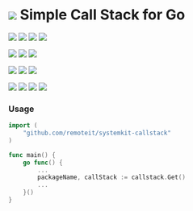 # ![](https://fonts.gstatic.com/s/i/materialicons/bookmarks/v4/24px.svg) Simple Call Stack for Go
[![](https://img.shields.io/github/v/release/codemodify/systemkit-callstack?style=flat-square)](https://github.com/codemodify/systemkit-callstack/releases/latest)
![](https://img.shields.io/github/languages/code-size/codemodify/systemkit-callstack?style=flat-square)
![](https://img.shields.io/github/last-commit/codemodify/systemkit-callstack?style=flat-square)
[![](https://img.shields.io/badge/license-0--license-brightgreen?style=flat-square)](https://github.com/codemodify/TheFreeLicense)

![](https://img.shields.io/github/workflow/status/codemodify/systemkit-callstack/qa?style=flat-square)
![](https://img.shields.io/github/issues/codemodify/systemkit-callstack?style=flat-square)
[![](https://goreportcard.com/badge/github.com/codemodify/systemkit-callstack?style=flat-square)](https://goreportcard.com/report/github.com/codemodify/systemkit-callstack)

[![](https://img.shields.io/badge/godoc-reference-brightgreen?style=flat-square)](https://godoc.org/github.com/codemodify/systemkit-callstack)
![](https://img.shields.io/badge/PRs-welcome-brightgreen.svg?style=flat-square)
![](https://img.shields.io/gitter/room/codemodify/systemkit-callstack?style=flat-square)

![](https://img.shields.io/github/contributors/codemodify/systemkit-callstack?style=flat-square)
![](https://img.shields.io/github/stars/codemodify/systemkit-callstack?style=flat-square)
![](https://img.shields.io/github/watchers/codemodify/systemkit-callstack?style=flat-square)
![](https://img.shields.io/github/forks/codemodify/systemkit-callstack?style=flat-square)

### Usage
```go
import (
	"github.com/remoteit/systemkit-callstack"
)

func main() {
	go func() {
		...
		packageName, callStack := callstack.Get()
		...
	}()
}
```
